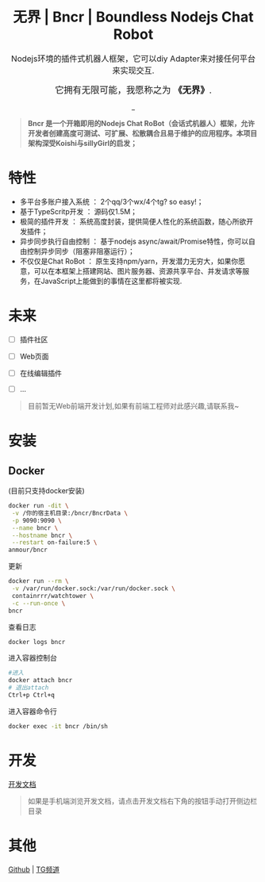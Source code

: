 <h1 align="center">无界 | Bncr | Boundless Nodejs Chat Robot</h1>
<div align="center">
<font size=3> Nodejs环境的插件式机器人框架，它可以diy Adapter来对接任何平台来实现交互.</font>

<font size=4>它拥有无限可能，我愿称之为 **《无界》**.</font>



_
</div>  

> **Bncr 是一个开箱即用的Nodejs Chat RoBot（会话式机器人）框架，允许开发者创建高度可测试、可扩展、松散耦合且易于维护的应用程序。本项目架构深受Koishi与sillyGirl的启发；**
# 特性
* 多平台多账户接入系统 ： 2个qq/3个wx/4个tg? so easy!；
* 基于TypeScritp开发 ： 源码仅1.5M；
* 极简的插件开发 ： 系统高度封装，提供简便人性化的系统函数，随心所欲开发插件；
* 异步同步执行自由控制 ： 基于nodejs async/await/Promise特性，你可以自由控制异步同步（阻塞非阻塞运行）；
* 不仅仅是Chat RoBot ： 原生支持npm/yarn，开发潜力无穷大，如果你愿意，可以在本框架上搭建网站、图片服务器、资源共享平台、并发请求等服务，在JavaScript上能做到的事情在这里都将被实现.


# 未来  

* [ ] 插件社区
* [ ] Web页面
* [ ] 在线编辑插件
* [ ] ...


> 目前暂无Web前端开发计划,如果有前端工程师对此感兴趣,请联系我~



# 安装
## Docker
(目前只支持docker安装)
```bash
docker run -dit \
 -v /你的宿主机目录:/bncr/BncrData \
 -p 9090:9090 \
 --name bncr \
 --hostname bncr \
 --restart on-failure:5 \
anmour/bncr
```
更新
```bash
docker run --rm \
 -v /var/run/docker.sock:/var/run/docker.sock \
 containrrr/watchtower \
 -c --run-once \
bncr
```


查看日志
```bash
docker logs bncr
```

进入容器控制台
```bash
#进入
docker attach bncr
# 退出attach
Ctrl+p Ctrl+q
```
进入容器命令行
```bash
docker exec -it bncr /bin/sh
```

# 开发

[开发文档](https://anmours.github.io/Bncr)
> 如果是手机端浏览开发文档，请点击开发文档右下角的按钮手动打开侧边栏目录

# 其他

 [Github](https://github.com/Anmours/Bncr) | [TG频道](https://t.me/red_Lights_District)

